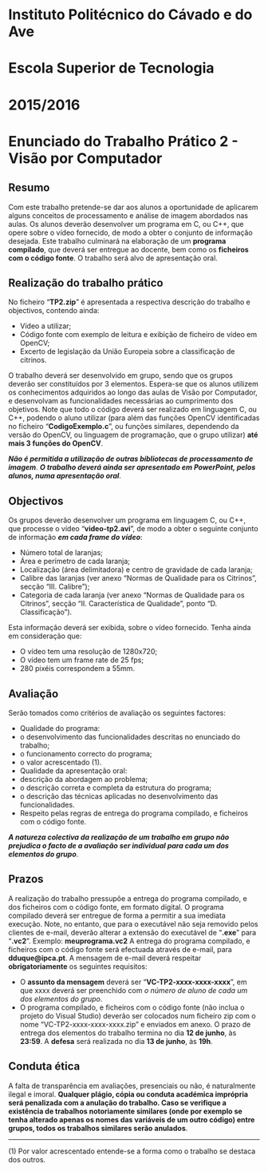 # Instituto Politécnico do Cávado e do Ave  
# Escola Superior de Tecnologia  
# 2015/2016  

# Enunciado do Trabalho Prático 2 - Visão por Computador

## Resumo
Com este trabalho pretende-se dar aos alunos a oportunidade de aplicarem alguns conceitos de processamento e análise de imagem abordados nas aulas. Os alunos deverão desenvolver um programa em C, ou C++, que opere sobre o vídeo fornecido, de modo a obter o conjunto de informação desejada. Este trabalho culminará na elaboração de um __programa compilado__, que deverá ser entregue ao docente, bem como os __ficheiros com o código fonte__. O trabalho será alvo de apresentação oral.


## Realização do trabalho prático
No ficheiro “__TP2.zip__” é apresentada a respectiva descrição do trabalho e objectivos, contendo ainda:

  - Vídeo a utilizar;
  - Código fonte com exemplo de leitura e exibição de ficheiro de vídeo em OpenCV;
  - Excerto de legislação da União Europeia sobre a classificação de citrinos.

O trabalho deverá ser desenvolvido em grupo, sendo que os grupos deverão ser constituídos por 3 elementos.
Espera-se que os alunos utilizem os conhecimentos adquiridos ao longo das aulas de Visão por Computador, e desenvolvam as funcionalidades necessárias ao cumprimento dos objetivos.
Note que todo o código deverá ser realizado em linguagem C, ou C++, podendo o aluno utilizar (para além das funções OpenCV identificadas no ficheiro “__CodigoExemplo.c__”, ou funções similares, dependendo da versão do OpenCV, ou linguagem de programação, que o grupo utilizar) __até mais 3 funções do OpenCV__.

**_Não é permitida a utilização de outras bibliotecas de processamento de imagem_**.
**_O trabalho deverá ainda ser apresentado em PowerPoint, pelos alunos, numa apresentação oral_**.


## Objectivos
Os grupos deverão desenvolver um programa em linguagem C, ou C++, que processe o vídeo “__video-tp2.avi__”, de modo a obter o seguinte conjunto de informação **_em cada frame do vídeo_**:

  - Número total de laranjas;
  - Área e perímetro de cada laranja;
  - Localização (área delimitadora) e centro de gravidade de cada laranja;
  - Calibre das laranjas (ver anexo “Normas de Qualidade para os Citrinos”, secção “III. Calibre”);
  - Categoria de cada laranja (ver anexo “Normas de Qualidade para os Citrinos”, secção “II. Característica de Qualidade”, ponto “D. Classificação”).

Esta informação deverá ser exibida, sobre o vídeo fornecido.
Tenha ainda em consideração que:

  - O vídeo tem uma resolução de 1280x720;
  - O vídeo tem um frame rate de 25 fps;
  - 280 pixéis correspondem a 55mm.

## Avaliação
Serão tomados como critérios de avaliação os seguintes factores:

* Qualidade do programa:
 * o desenvolvimento das funcionalidades descritas no enunciado do trabalho;
 * o funcionamento correcto do programa;
 * o valor acrescentado (1).
* Qualidade da apresentação oral:
 *  descrição da abordagem ao problema;
 * o descrição correta e completa da estrutura do programa;
 * o descrição das técnicas aplicadas no desenvolvimento das funcionalidades.
* Respeito pelas regras de entrega do programa compilado, e ficheiros com o código fonte.

**_A natureza colectiva da realização de um trabalho em grupo não prejudica o facto de a avaliação ser individual para cada um dos elementos do grupo_**.


## Prazos
A realização do trabalho pressupõe a entrega do programa compilado, e dos ficheiros com o código fonte, em formato digital. O programa compilado deverá ser entregue de forma a permitir a sua imediata execução.
Note, no entanto, que para o executável não seja removido pelos clientes de e-mail, deverão alterar a extensão do executável de “__.exe__” para “__.vc2__”. Exemplo: __meuprograma.vc2__
A entrega do programa compilado, e ficheiros com o código fonte será efectuada através de e-mail, para __dduque@ipca.pt__. A mensagem de e-mail deverá respeitar __obrigatoriamente__ os seguintes requisitos:
* O __assunto da mensagem__ deverá ser “__VC-TP2-xxxx-xxxx-xxxx__”, em que xxxx deverá ser preenchido com *o número de aluno de cada um dos elementos do grupo*.
* O programa compilado, e ficheiros com o código fonte (não inclua o projeto do Visual Studio) deverão ser colocados num ficheiro zip com o nome “VC-TP2-xxxx-xxxx-xxxx.zip” e enviados em anexo.
O prazo de entrega dos elementos do trabalho termina no dia **12 de junho**, às **23:59**.
A **defesa** será realizada no dia **13 de junho**, às **19h**.


## Conduta ética
A falta de transparência em avaliações, presenciais ou não, é naturalmente ilegal e imoral. **__Qualquer plágio, cópia ou conduta académica imprópria será penalizada com a anulação do trabalho. Caso se verifique a existência de trabalhos notoriamente similares (onde por exemplo se tenha alterado apenas os nomes das variáveis de um outro código) entre grupos, todos os trabalhos similares serão anulados__**.  

___
(1) Por valor acrescentado entende-se a forma como o trabalho se destaca dos outros.
